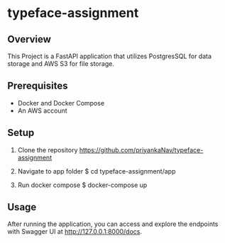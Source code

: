 # typeface-assignment

## Overview
This Project is a FastAPI application that utilizes PostgresSQL for data storage and AWS S3 for file storage.

## Prerequisites
- Docker and Docker Compose
- An AWS account 


## Setup
1. Clone the repository
    https://github.com/priyankaNav/typeface-assignment

1. Navigate to app folder
 $ cd typeface-assignment/app

2. Run docker compose
$ docker-compose up

## Usage
After running the application, you can access and explore the endpoints with Swagger UI at http://127.0.0.1:8000/docs.




